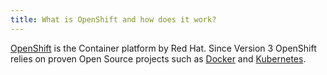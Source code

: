 ```yaml
---
title: What is OpenShift and how does it work?
---
```

[OpenShift](https://docs.openshift.com/) is the Container platform by Red Hat. Since Version 3 OpenShift relies on proven Open Source projects such as [Docker](http://www.docker.com/) and [Kubernetes](http://kubernetes.io/).
